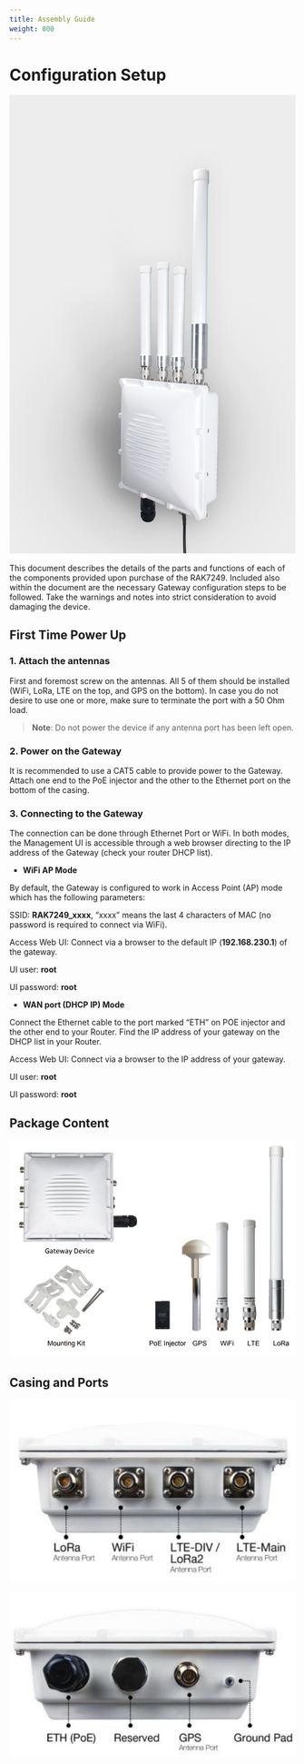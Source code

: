 ```yaml
---
title: Assembly Guide
weight: 800
---
```


# Configuration Setup

![Figure 1: RAK7249 Macro Outdoor Gateway with the Antennas installed](images/rak7249_gateway.jpg)

This document describes the details of the parts and functions of each of the components provided upon purchase of the RAK7249. Included also within the document are the necessary Gateway configuration steps to be followed. Take the warnings and notes into strict consideration to avoid damaging the device.

## First Time Power Up

### 1. Attach the antennas

First and foremost screw on the antennas. All 5 of them should be installed (WiFi, LoRa, LTE on the top, and GPS on the bottom). In case you do not desire to use one or more, make sure to terminate the port with a 50 Ohm load.

>**Note**: Do not power the device if any antenna port has been left open.

### 2. Power on the Gateway

It is recommended to use a CAT5 cable to provide power to the Gateway. Attach one end to the PoE injector and the other to the Ethernet port on the bottom of the casing.

### 3. Connecting to the Gateway

The connection can be done through Ethernet Port or WiFi. In both modes, the Management UI is accessible through a web browser directing to the IP address of the Gateway (check your router DHCP list).

* **WiFi AP Mode**

By default, the Gateway is configured to work in Access Point (AP) mode which has the following parameters:

SSID: **RAK7249_xxxx**, “xxxx” means the last 4 characters of MAC (no password is required to connect via WiFi).

Access Web UI: Connect via a browser to the default IP (**192.168.230.1**) of the gateway.

UI user: **root**

UI password: **root**

* **WAN port (DHCP IP) Mode**

Connect the Ethernet cable to the port marked “ETH” on POE injector and the other end to your Router. Find the IP address of your gateway on the DHCP list in your Router.

Access Web UI: Connect via a browser to the IP address of your gateway.

UI user: **root**

UI password: **root**

## Package Content

![Figure 3: Components included in the Package](images/rak7249_package_contents.png)

## Casing and Ports

![Figure 4: RAK7249 Macro Outdoor Gateway Panel 1](images/rak7249_panel1.png)

![Figure 5: RAK7249 Macro Outdoor Gateway Panel 2](images/rak7249_panel2.png)



